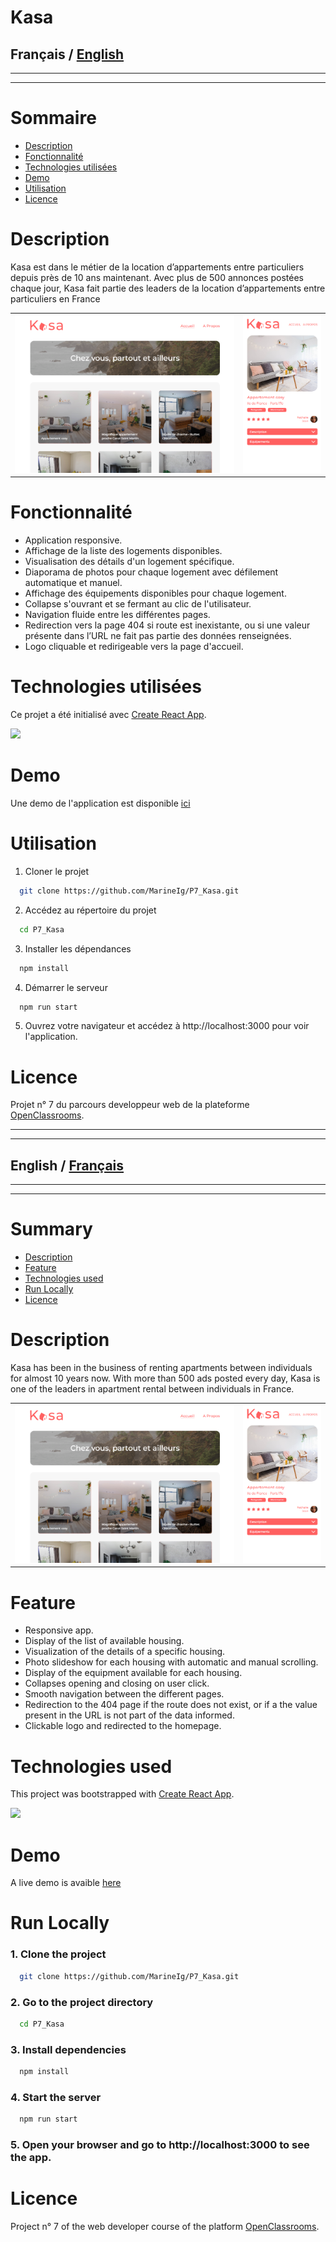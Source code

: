 # Kasa

## Français / [English](#english--français)
------
------
# Sommaire

- [Description](#description)
- [Fonctionnalité](#fonctionnalité)
- [Technologies utilisées](#technologies-utilisées)
- [Demo](#Demo)
- [Utilisation](#Utilisation)
- [Licence](#licence)

# Description

Kasa est dans le métier de la location d’appartements entre particuliers depuis près de 10 ans maintenant. Avec plus de 500 annonces postées chaque jour, Kasa fait partie des leaders de la location d’appartements entre particuliers en France

<table>
  <tr>
    <td><img src="public/Kasa_home.png" alt="Kasa"></td>
    <td><img src="public/Kasa_housing_responsive.png" alt="Kasa responsive"></td>
  </tr>
</table>

# Fonctionnalité

- Application responsive.
- Affichage de la liste des logements disponibles.
- Visualisation des détails d'un logement spécifique.
- Diaporama de photos pour chaque logement avec défilement automatique et manuel.
- Affichage des équipements disponibles pour chaque logement.
- Collapse s'ouvrant et se fermant au clic de l'utilisateur.
- Navigation fluide entre les différentes pages.
- Redirection vers la page 404 si route est inexistante, ou si une
  valeur présente dans l’URL ne fait pas partie des données
  renseignées.
- Logo cliquable et redirigeable vers la page d'accueil.


# Technologies utilisées
Ce projet a été initialisé avec [Create React App](https://github.com/facebook/create-react-app).  

<p >
  <a href="https://skillicons.dev">
    <img src="https://skillicons.dev/icons?i=git,figma,react,scss," />
  </a>
</p>  

# Demo

Une demo de l'application est disponible [ici](https://kasa-erbq0dzdq-marine-iguna.vercel.app/)

# Utilisation

1. Cloner le projet

```bash
  git clone https://github.com/MarineIg/P7_Kasa.git
```

2. Accédez au répertoire du projet

```bash
  cd P7_Kasa
```

3. Installer les dépendances

```bash
  npm install
```

4. Démarrer le serveur

```bash
  npm run start
```

5. Ouvrez votre navigateur et accédez à http://localhost:3000 pour voir l'application.

# Licence

Projet n° 7 du parcours developpeur web de la plateforme [OpenClassrooms](https://openclassrooms.com/fr/).  


--------
--------
## English  / [Français](#français--english)
--------
--------
# Summary

- [Description](#Description)
- [Feature](#Feature)
- [Technologies used](#technologies-used)
- [Run Locally](#run-locally)
- [Licence](#licence-1)

# Description

Kasa has been in the business of renting apartments between individuals for almost 10 years now. With more than 500 ads posted every day, Kasa is one of the leaders in apartment rental between individuals in France.

<table>
  <tr>
    <td><img src="public/Kasa_home.png" alt="Kasa"></td>
    <td><img src="public/Kasa_housing_responsive.png" alt="Kasa responsive"></td>
  </tr>
</table>

# Feature

- Responsive app.
- Display of the list of available housing.
- Visualization of the details of a specific housing.
- Photo slideshow for each housing with automatic and manual scrolling.
- Display of the equipment available for each housing.
- Collapses opening and closing on user click.
- Smooth navigation between the different pages.
- Redirection to the 404 page if the route does not exist, or if a
     the value present in the URL is not part of the data
     informed.
- Clickable logo and redirected to the homepage.

# Technologies used
This project was bootstrapped with [Create React App](https://github.com/facebook/create-react-app).  

<p >
  <a href="https://skillicons.dev">
    <img src="https://skillicons.dev/icons?i=git,figma,react,scss," />
  </a>
</p>  

# Demo

A live demo is avaible [here](https://kasa-erbq0dzdq-marine-iguna.vercel.app/)

# Run Locally 

### 1. Clone the project

```bash
  git clone https://github.com/MarineIg/P7_Kasa.git
```

### 2. Go to the project directory

```bash
  cd P7_Kasa
```

### 3. Install dependencies

```bash
  npm install
```

### 4. Start the server

```bash
  npm run start
```

### 5. Open your browser and go to http://localhost:3000 to see the app.

# Licence

Project n° 7 of the web developer course of the platform [OpenClassrooms](https://openclassrooms.com/fr/).
